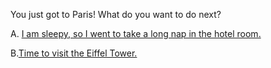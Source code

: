You just got to Paris! What do you want to do next?  

A. [I am sleepy, so I went to take a long nap in the hotel room.](../hide/hide.md)  

B.[Time to visit the Eiffel Tower.](../tower/tower.md)  
